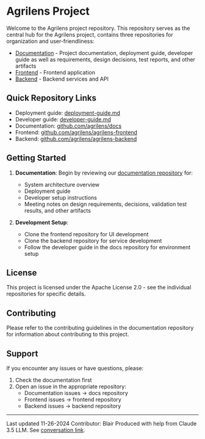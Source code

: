 # Agrilens Project

Welcome to the Agrilens project repository. This repository serves as the central hub for the Agrilens project, contains three repositories for organization and user-friendliness:
- [Documentation](https://github.com/agrilens/docs) - Project documentation, deployment guide, developer guide as well as requirements, design decisions, test reports, and other artifacts
- [Frontend](https://github.com/agrilens/agrilens-frontend) - Frontend application
- [Backend](https://github.com/agrilens/agrilens-backend) - Backend services and API

## Quick Repository Links
- Deployment guide: [deployment-guide.md](https://github.com/agrilens/docs/blob/main/deployment-guide.md)
- Developer guide: [developer-guide.md](https://github.com/agrilens/docs/blob/main/developer-guide.md)
- Documentation: [github.com/agrilens/docs](https://github.com/agrilens/docs)
- Frontend: [github.com/agrilens/agrilens-frontend](https://github.com/agrilens/agrilens-frontend)
- Backend: [github.com/agrilens/agrilens-backend](https://github.com/agrilens/agrilens-backend)

## Getting Started

1. **Documentation**: Begin by reviewing our [documentation repository](https://github.com/agrilens/docs/) for:
   - System architecture overview
   - Deployment guide
   - Developer setup instructions
   - Meeting notes on design requirements, decisions, validation test results, and other artifacts

2. **Development Setup**: 
   - Clone the frontend repository for UI development
   - Clone the backend repository for service development
   - Follow the developer guide in the docs repository for environment setup

## License

This project is licensed under the Apache License 2.0 - see the individual repositories for specific details.

## Contributing

Please refer to the contributing guidelines in the documentation repository for information about contributing to this project.

## Support

If you encounter any issues or have questions, please:
1. Check the documentation first
2. Open an issue in the appropriate repository:
   - Documentation issues → docs repository
   - Frontend issues → frontend repository
   - Backend issues → backend repository

---

Last updated 11-26-2024
Contributor: Blair
Produced with help from Claude 3.5 LLM. See [conversation link](https://claude.site/artifacts/84c232c7-7ec0-4613-a9b4-3d4ce6709459).
